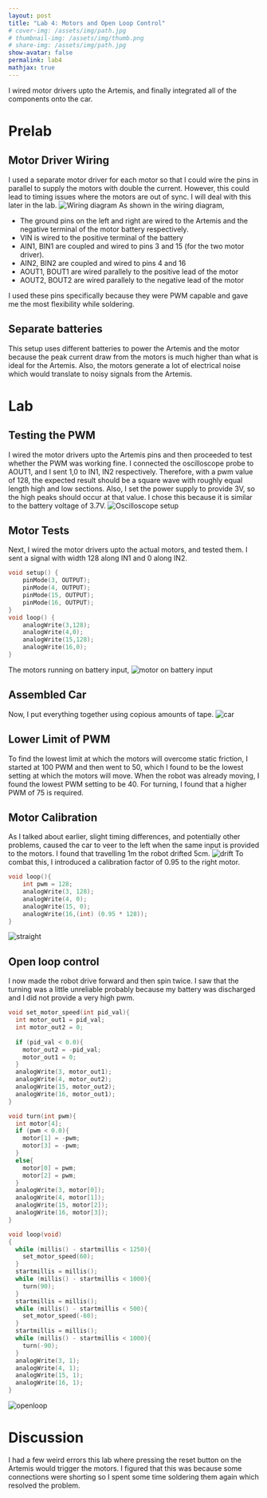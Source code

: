 ```yaml
---
layout: post
title: "Lab 4: Motors and Open Loop Control"
# cover-img: /assets/img/path.jpg
# thumbnail-img: /assets/img/thumb.png
# share-img: /assets/img/path.jpg
show-avatar: false
permalink: lab4
mathjax: true
---
```


I wired motor drivers upto the Artemis, and finally integrated all of the components onto the car. 

# Prelab
## Motor Driver Wiring
I used a separate motor driver for each motor so that I could wire the pins in parallel to supply the motors with double the current. However, 
this could lead to timing issues where the motors are out of sync. I will deal with this later in the lab. 
![Wiring diagram](assets/img/motor_wiring.png)
As shown in the wiring diagram, 
- The ground pins on the left and right are wired to the Artemis and the negative terminal of the motor battery respectively. 
- VIN is wired to the positive terminal of the battery
- AIN1, BIN1 are coupled and wired to pins 3 and 15 (for the two motor driver). 
- AIN2, BIN2 are coupled and wired to pins 4 and 16
- AOUT1, BOUT1 are wired parallely to the positive lead of the motor
- AOUT2, BOUT2 are wired parallely to the negative lead of the motor

I used these pins specifically because they were PWM capable and gave me the most flexibility while soldering. 

## Separate batteries
This setup uses different batteries to power the Artemis and the motor because the peak current draw from the motors is much 
higher than what is ideal for the Artemis. Also, the motors generate a lot of electrical noise which would translate to noisy signals 
from the Artemis. 

# Lab 
## Testing the PWM
I wired the motor drivers upto the Artemis pins and then proceeded to test whether the PWM was working fine. I connected the oscilloscope probe 
to AOUT1, and I sent 1,0 to IN1, IN2 respectively. Therefore, with a pwm value of 128, the expected result should be a square wave with roughly equal 
length high and low sections. Also, I set the power supply to provide 3V, so the high peaks should occur at that value. I chose this because it is similar to 
the battery voltage of 3.7V.
![Oscilloscope setup](assets/img/oscilloscope.jpeg)

## Motor Tests
Next, I wired the motor drivers upto the actual motors, and tested them. I sent a signal with width 128 along IN1 and 0 along IN2. 
```c++                       
void setup() {
    pinMode(3, OUTPUT);
    pinMode(4, OUTPUT);
    pinMode(15, OUTPUT);
    pinMode(16, OUTPUT);
}
void loop() {
    analogWrite(3,128);
    analogWrite(4,0);
    analogWrite(15,128);
    analogWrite(16,0);
}
```
The motors running on battery input, 
![motor on battery input](assets/img/battery_motor.gif)

## Assembled Car
Now, I put everything together using copious amounts of tape. 
![car](assets/img/car.jpeg)

## Lower Limit of PWM
To find the lowest limit at which the motors will overcome static friction, I started at 100 PWM and then went to 50, which I found to be the lowest 
setting at which the motors will move. When the robot was already moving, I found the lowest PWM setting to be 40. 
For turning, I found that a higher PWM of 75 is required. 

## Motor Calibration
As I talked about earlier, slight timing differences, and potentially other problems, caused the car to veer to the left when the 
same input is provided to the motors. I found that travelling 1m the robot drifted 5cm. 
![drift](assets/img/drift.gif)
To combat this, I introduced a calibration factor of 0.95 to the right motor. 
```c++
void loop(){
    int pwm = 128;
    analogWrite(3, 128);
    analogWrite(4, 0);
    analogWrite(15, 0);
    analogWrite(16,(int) (0.95 * 128));
}
```
![straight](assets/img/straight.gif)

## Open loop control
I now made the robot drive forward and then spin twice. I saw that the turning was a little unreliable probably because my battery was discharged 
and I did not provide a very high pwm. 

```c++
void set_motor_speed(int pid_val){
  int motor_out1 = pid_val;
  int motor_out2 = 0;
  
  if (pid_val < 0.0){
    motor_out2 = -pid_val;
    motor_out1 = 0;
  }
  analogWrite(3, motor_out1);
  analogWrite(4, motor_out2);
  analogWrite(15, motor_out2);
  analogWrite(16, motor_out1);
}

void turn(int pwm){
  int motor[4];
  if (pwm < 0.0){
    motor[1] = -pwm;
    motor[3] = -pwm;
  }
  else{
    motor[0] = pwm;
    motor[2] = pwm;
  }
  analogWrite(3, motor[0]);
  analogWrite(4, motor[1]);
  analogWrite(15, motor[2]);
  analogWrite(16, motor[3]);
}

void loop(void)
{
  while (millis() - startmillis < 1250){
    set_motor_speed(60);
  }
  startmillis = millis();
  while (millis() - startmillis < 1000){
    turn(90);
  }
  startmillis = millis();
  while (millis() - startmillis < 500){
    set_motor_speed(-60);
  }
  startmillis = millis();
  while (millis() - startmillis < 1000){
    turn(-90);
  }
  analogWrite(3, 1);
  analogWrite(4, 1);
  analogWrite(15, 1);
  analogWrite(16, 1);
}
```

![openloop](assets/img/openloop.gif)

# Discussion
I had a few weird errors this lab where pressing the reset button on the Artemis would trigger the motors. I figured that this was because some connections were
shorting so I spent some time soldering them again which resolved the problem.



